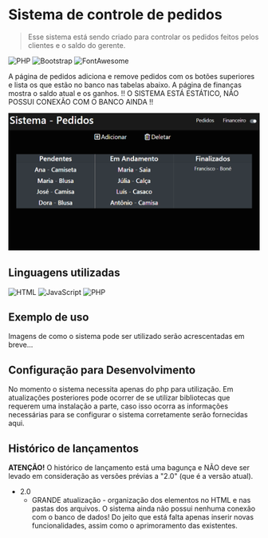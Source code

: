 # Sistema de controle de pedidos
> Esse sistema está sendo criado para controlar os pedidos feitos pelos clientes e o saldo do gerente.

![PHP](https://img.shields.io/badge/php-v7.4.6-blue)
![Bootstrap](https://img.shields.io/static/v1?label=bootstrap&message=v4.4&color=blueviolet)
![FontAwesome](https://img.shields.io/static/v1?label=font%20awesome&message=v5.13.0&color=9cf)

A página de pedidos adiciona e remove pedidos com os botões superiores e lista os que estão no banco nas tabelas abaixo. A página de finanças mostra o saldo atual e os ganhos. !! O SISTEMA ESTÁ ESTÁTICO, NÃO POSSUI CONEXÃO COM O BANCO AINDA !!

![](captura.png)

## Linguagens utilizadas

![HTML](https://img.shields.io/static/v1?label=&message=html&color=informational)
![JavaScript](https://img.shields.io/static/v1?label=&message=javascript&color=yellow)
![PHP](https://img.shields.io/static/v1?label=&message=php&color=blue)


## Exemplo de uso

Imagens de como o sistema pode ser utilizado serão acrescentadas em breve...
 

## Configuração para Desenvolvimento

No momento o sistema necessita apenas do php para utilização. Em atualizações posteriores pode ocorrer de se utilizar bibliotecas que requerem uma instalação a parte, caso isso ocorra as informações necessárias para se configurar o sistema corretamente serão fornecidas aqui.


## Histórico de lançamentos

**ATENÇÃO!** O histórico de lançamento está uma bagunça e NÃO deve ser levado em consideração as versões prévias a "2.0" (que é a versão atual).

* 2.0
    * GRANDE atualização - organização dos elementos no HTML e nas pastas dos arquivos. O sistema ainda não possui nenhuma conexão com o banco de dados! Do jeito que está falta apenas inserir novas funcionalidades, assim como o aprimoramento das existentes.